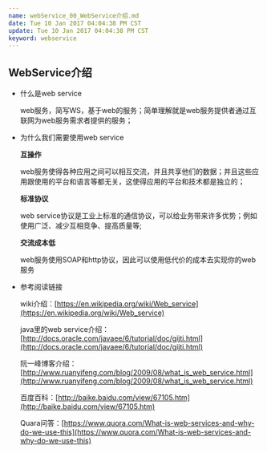 ```yaml
---
name: webService_00_WebService介绍.md
date: Tue 10 Jan 2017 04:04:38 PM CST
update: Tue 10 Jan 2017 04:04:38 PM CST
keyword: webservice
---
```



WebService介绍
----

* 什么是web service
    
    web服务，简写WS，基于web的服务；简单理解就是web服务提供者通过互联网为web服务需求者提供的服务；

* 为什么我们需要使用web service

    <strong>互操作</strong>

    web服务使得各种应用之间可以相互交流，并且共享他们的数据；并且这些应用跟使用的平台和语言等都无关，这使得应用的平台和技术都是独立的；

    <strong>标准协议</strong>
    
    web service协议是工业上标准的通信协议，可以给业务带来许多优势；例如使用广泛、减少互相竞争、提高质量等;

    <strong>交流成本低</strong>

    web服务使用SOAP和http协议，因此可以使用低代价的成本去实现你的web服务

* 参考阅读链接

    wiki介绍：[https://en.wikipedia.org/wiki/Web_service](https://en.wikipedia.org/wiki/Web_service)

    java里的web service介绍：[http://docs.oracle.com/javaee/6/tutorial/doc/gijti.html](http://docs.oracle.com/javaee/6/tutorial/doc/gijti.html)

    阮一峰博客介绍：[http://www.ruanyifeng.com/blog/2009/08/what_is_web_service.html](http://www.ruanyifeng.com/blog/2009/08/what_is_web_service.html)

    百度百科：[http://baike.baidu.com/view/67105.htm](http://baike.baidu.com/view/67105.htm)

    Quara问答：[https://www.quora.com/What-is-web-services-and-why-do-we-use-this](https://www.quora.com/What-is-web-services-and-why-do-we-use-this)
